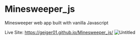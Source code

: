 # Minesweeper_js
Minesweeper web app built with vanilla Javascript


Live Site: https://geiger01.github.io/Minesweeper_js/
![Untitled](https://user-images.githubusercontent.com/78149229/126516854-93fb65ec-69ce-4660-92e4-90d61ba8e234.png)
